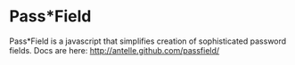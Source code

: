 Pass*Field
=========

Pass*Field is a javascript that simplifies creation of sophisticated password fields.
Docs are here: http://antelle.github.com/passfield/
